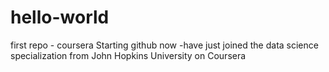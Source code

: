 # hello-world
first repo - coursera
Starting github now -have just joined the data science specialization from John Hopkins University on Coursera
